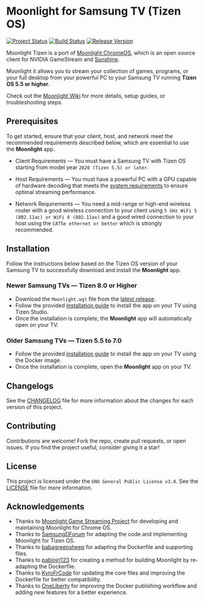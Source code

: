 # Moonlight for Samsung TV (Tizen OS)

[![Project Status](https://img.shields.io/badge/project-actively_maintained-brightgreen?style=for-the-badge&logo=github)](#)
[![Build Status](https://img.shields.io/github/actions/workflow/status/ndriqimlahu/moonlight-tizen/docker-publish.yml?branch=master&style=for-the-badge&logo=docker)](https://github.com/ndriqimlahu/moonlight-tizen/actions/workflows/docker-publish.yml)
[![Release Version](https://img.shields.io/github/v/release/ndriqimlahu/moonlight-tizen?style=for-the-badge&logo=github)](https://github.com/ndriqimlahu/moonlight-tizen/releases/latest)

Moonlight Tizen is a port of [Moonlight ChromeOS](https://github.com/moonlight-stream/moonlight-chrome), which is an open source client for NVIDIA GameStream and [Sunshine](https://app.lizardbyte.dev/Sunshine/).

Moonlight it allows you to stream your collection of games, programs, or your full desktop from your powerful PC to your Samsung TV running **Tizen OS 5.5 or higher**.

Check out the [Moonlight Wiki](https://github.com/ndriqimlahu/moonlight-tizen/wiki) for more details, setup guides, or troubleshooting steps.

## Prerequisites

To get started, ensure that your client, host, and network meet the recommended requirements described below, which are essential to use the **Moonlight** app.

- Client Requirements — You must have a Samsung TV with Tizen OS starting from model year `2020 (Tizen 5.5) or later`.

- Host Requirements — You must have a powerful PC with a GPU capable of hardware decoding that meets the [system requirements](https://docs.lizardbyte.dev/projects/sunshine/latest/index.html#%EF%B8%8F-system-requirements) to ensure optimal streaming performance.

- Network Requirements — You need a mid-range or high-end wireless router with a good wireless connection to your client using `5 GHz WiFi 5 (802.11ac) or WiFi 6 (802.11ax)` and a good wired connection to your host using the `CAT5e ethernet or better` which is strongly recommended.

## Installation

Follow the instructions below based on the Tizen OS version of your Samsung TV to successfully download and install the **Moonlight** app.

### Newer Samsung TVs — Tizen 8.0 or Higher

- Download the `Moonlight.wgt` file from the [latest release](https://github.com/ndriqimlahu/moonlight-tizen/releases/latest).
- Follow the provided [installation guide](https://github.com/ndriqimlahu/moonlight-tizen/wiki/Installation-Guide#installation-using-tizen-studio) to install the app on your TV using Tizen Studio.
- Once the installation is complete, the **Moonlight** app will automatically open on your TV.

### Older Samsung TVs — Tizen 5.5 to 7.0

- Follow the provided [installation guide](https://github.com/ndriqimlahu/moonlight-tizen/wiki/Installation-Guide#installation-using-docker-image) to install the app on your TV using the Docker image.
- Once the installation is complete, open the **Moonlight** app on your TV.

## Changelogs

See the [CHANGELOG](https://github.com/ndriqimlahu/moonlight-tizen/blob/master/CHANGELOG.md) file for more information about the changes for each version of this project.

## Contributing

Contributions are welcome! Fork the repo, create pull requests, or open issues. If you find the project useful, consider giving it a star!

## License

This project is licensed under the `GNU General Public License v3.0`. See the [LICENSE](https://github.com/ndriqimlahu/moonlight-tizen/blob/master/LICENSE) file for more information.

## Acknowledgements
- Thanks to [Moonlight Game Streaming Project](https://github.com/moonlight-stream/moonlight-chrome) for developing and maintaining Moonlight for Chrome OS.
- Thanks to [SamsungDForum](https://github.com/SamsungDForum/moonlight-chrome) for adapting the code and implementing Moonlight for Tizen OS.
- Thanks to [babagreensheep](https://github.com/babagreensheep/jellyfin-tizen-docker) for adapting the Dockerfile and supporting files.
- Thanks to [pablojrl123](https://github.com/pablojrl123/moonlight-tizen-docker) for creating a method for building Moonlight by re-adapting the Dockerfile.
- Thanks to [KyroFrCode](https://github.com/KyroFrCode/moonlight-chrome-tizen) for updating the core files and improving the Dockerfile for better compatibility.
- Thanks to [OneLiberty](https://github.com/OneLiberty/moonlight-chrome-tizen) for improving the Docker publishing workflow and adding new features for a better experience.
